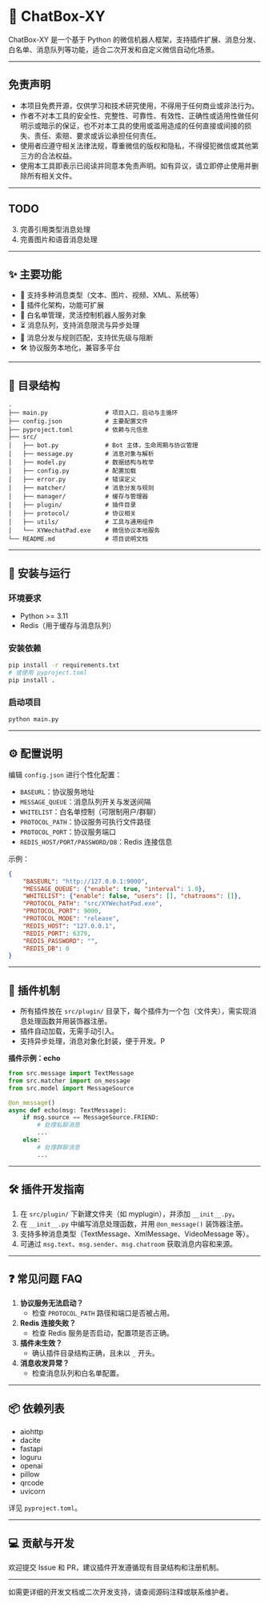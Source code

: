 # 🤖 ChatBox-XY

ChatBox-XY 是一个基于 Python 的微信机器人框架，支持插件扩展、消息分发、白名单、消息队列等功能，适合二次开发和自定义微信自动化场景。

---

## 免责声明

- 本项目免费开源，仅供学习和技术研究使用，不得用于任何商业或非法行为。
- 作者不对本工具的安全性、完整性、可靠性、有效性、正确性或适用性做任何明示或暗示的保证，也不对本工具的使用或滥用造成的任何直接或间接的损失、责任、索赔、要求或诉讼承担任何责任。
- 使用者应遵守相关法律法规，尊重微信的版权和隐私，不得侵犯微信或其他第三方的合法权益。
- 使用本工具即表示已阅读并同意本免责声明。如有异议，请立即停止使用并删除所有相关文件。

---


## TODO
3. 完善引用类型消息处理
4. 完善图片和语音消息处理

---

## ✨ 主要功能

- 🤖 支持多种消息类型（文本、图片、视频、XML、系统等）
- 🔌 插件化架构，功能可扩展
- 👥 白名单管理，灵活控制机器人服务对象
- ⏳ 消息队列，支持消息限流与异步处理
- 🧩 消息分发与规则匹配，支持优先级与阻断
- 🛠️ 协议服务本地化，兼容多平台

---

## 📁 目录结构

```
.
├── main.py                # 项目入口，启动与主循环
├── config.json            # 主要配置文件
├── pyproject.toml         # 依赖与元信息
├── src/
│   ├── bot.py             # Bot 主体，生命周期与协议管理
│   ├── message.py         # 消息对象与解析
│   ├── model.py           # 数据结构与枚举
│   ├── config.py          # 配置加载
│   ├── error.py           # 错误定义
│   ├── matcher/           # 消息分发与规则
│   ├── manager/           # 缓存与管理器
│   ├── plugin/            # 插件目录
│   ├── protocol/          # 协议相关
│   ├── utils/             # 工具与通用组件
│   └── XYWechatPad.exe    # 微信协议本地服务
└── README.md              # 项目说明文档
```

---

## 🚀 安装与运行

### 环境要求

- Python >= 3.11
- Redis（用于缓存与消息队列）

### 安装依赖

```bash
pip install -r requirements.txt
# 或使用 pyproject.toml
pip install .
```

### 启动项目

```bash
python main.py
```

---

## ⚙️ 配置说明

编辑 `config.json` 进行个性化配置：

- `BASEURL`：协议服务地址
- `MESSAGE_QUEUE`：消息队列开关与发送间隔
- `WHITELIST`：白名单控制（可限制用户/群聊）
- `PROTOCOL_PATH`：协议服务可执行文件路径
- `PROTOCOL_PORT`：协议服务端口
- `REDIS_HOST/PORT/PASSWORD/DB`：Redis 连接信息

示例：

```json
{
    "BASEURL": "http://127.0.0.1:9000",
    "MESSAGE_QUEUE": {"enable": true, "interval": 1.0},
    "WHITELIST": {"enable": false, "users": [], "chatrooms": []},
    "PROTOCOL_PATH": "src/XYWechatPad.exe",
    "PROTOCOL_PORT": 9000,
    "PROTOCOL_MODE": "release",
    "REDIS_HOST": "127.0.0.1",
    "REDIS_PORT": 6379,
    "REDIS_PASSWORD": "",
    "REDIS_DB": 0
}
```

---

## 🧩 插件机制

- 所有插件放在 `src/plugin/` 目录下，每个插件为一个包（文件夹），需实现消息处理函数并用装饰器注册。
- 插件自动加载，无需手动引入。
- 支持异步处理，消息对象化封装，便于开发。P

**插件示例：echo**

```python
from src.message import TextMessage
from src.matcher import on_message
from src.model import MessageSource

@on_message()
async def echo(msg: TextMessage):
    if msg.source == MessageSource.FRIEND:
        # 处理私聊消息
        ...
    else:
        # 处理群聊消息
        ...
```

---

## 🛠️ 插件开发指南

1. 在 `src/plugin/` 下新建文件夹（如 myplugin），并添加 `__init__.py`。
2. 在 `__init__.py` 中编写消息处理函数，并用 `@on_message()` 装饰器注册。
3. 支持多种消息类型（TextMessage、XmlMessage、VideoMessage 等）。
4. 可通过 `msg.text`、`msg.sender`、`msg.chatroom` 获取消息内容和来源。

---

## ❓ 常见问题 FAQ

1. **协议服务无法启动？**
   - 检查 `PROTOCOL_PATH` 路径和端口是否被占用。
2. **Redis 连接失败？**
   - 检查 Redis 服务是否启动，配置项是否正确。
3. **插件未生效？**
   - 确认插件目录结构正确，且未以 `_` 开头。
4. **消息收发异常？**
   - 检查消息队列和白名单配置。

---

## 📦 依赖列表

- aiohttp
- dacite
- fastapi
- loguru
- openai
- pillow
- qrcode
- uvicorn

详见 `pyproject.toml`。

---

## 💻 贡献与开发

欢迎提交 Issue 和 PR，建议插件开发遵循现有目录结构和注册机制。

---

如需更详细的开发文档或二次开发支持，请查阅源码注释或联系维护者。